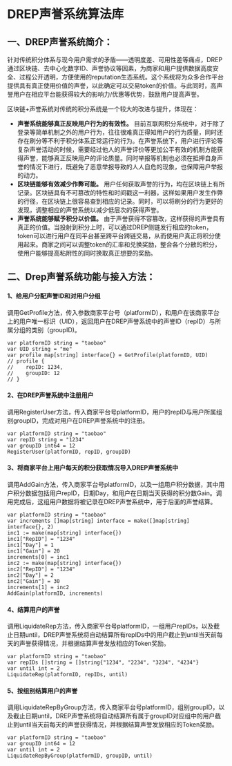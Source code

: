 # DREP声誉系统算法库



## 一、DREP声誉系统简介：


针对传统积分体系与现今用户需求的矛盾——透明度差、可用性差等痛点，DREP通过区块链、去中心化数字ID、声誉协议等因素，为商家和用户提供数据高度安全、过程公开透明，方便使用的reputation生态系统。这个系统将为众多合作平台提供具有真正使用价值的声誉，以此确定可以交易token的价值。与此同时，高声誉用户在相应平台能获得较大的影响力/优惠等优势，鼓励用户提高声誉。

区块链+声誉系统对传统的积分系统是一个较大的改进与提升，体现在：
- **声誉系统能够真正反映用户行为的有效性。** 目前互联网积分系统中，对于除了登录等简单机制之外的用户行为，往往很难真正得知用户的行为质量，同时还存在刷分等不利于积分体系正常运行的行为。在声誉系统下，用户进行评论等复杂声誉活动的时候，需要经过他人的声誉评价等更加公平有效的机制方能获得声誉，能够真正反映用户的评论质量。同时举报等机制也必须在抵押自身声誉的情况下进行，既避免了恶意举报导致的人人自危的现象，也保障用户举报的动力。
- **区块链能够有效减少作弊可能。** 用户任何获取声誉的行为，均在区块链上有所记录。区块链具有不可篡改的特性和时间戳这一利器，这样如果用户发生作弊的行径，在区块链上很容易查到相应的记录。同时，可以将刷分的行为更好的发现，调整相应的声誉系统以减少低层次的获得声誉。
- **声誉系统能够赋予积分以价值。** 由于声誉获得不容篡改，这样获得的声誉具有真正的价值。当投射到积分上时，可以通过DREP侧链发行相应的token，token可以进行用户在同平台甚至跨平台跨链交易，从而使用户真正将积分使用起来。商家之间可以调整token的汇率和兑换奖励，整合各个分散的积分，使用户能够提高粘附性的同时换取真正想要的奖励。

## 二、Drep声誉系统功能与接入方法：


#### 1、给用户分配声誉ID和对用户分组

调用GetProfile方法，传入参数商家平台号（platformID），和用户在该商家平台上的用户唯一标识（UID），返回用户在DREP声誉系统中的声誉ID（repID）与所属分组的类别（groupID)。

```
var platformID string = "taobao"
var UID string = "me"
var profile map[string] interface{} = GetProfile(platformID, UID)
// profile {
//    repID: 1234,
//    groupID: 12
// }
```

#### 2、在DREP声誉系统中注册用户

调用RegisterUser方法，传入商家平台号platformID，用户的repID与用户所属组别groupID，完成对用户在DREP声誉系统中的注册。

```
var platformID string = "taobao"
var repID string = "1234"
var groupID int64 = 12
RegisterUser(platformID, repID, groupID)
```

#### 3、将商家平台上用户每天的积分获取情况导入DREP声誉系统中

调用AddGain方法，传入商家平台号platformID，以及一组用户积分数据，其中用户积分数据包括用户repID，日期Day，和用户在日期当天获得的积分数Gain。调用完成后，这组用户数据将被记录在DREP声誉系统中，用于后面的声誉结算。

```
var platformID string = "taobao"
var increments []map[string] interface = make([]map[string] interface{}, 2)
inc1 := make(map[string] interface{})
inc1["RepID"] = "1234"
inc1["Day"] = 1
inc1["Gain"] = 20
increments[0] = inc1
inc2 := make(map[string] interface{})
inc2["RepID"] = "1234"
inc2["Day"] = 2
inc2["Gain"] = 30
increments[1] = inc2
AddGain(platformID, increments)
```

#### 4、结算用户的声誉

调用LiquidateRep方法，传入商家平台号platformID，一组用户repIDs，以及截止日期until，DREP声誉系统将自动结算所有repIDs中的用户截止到until当天前每天的声誉获得情况，并根据结算声誉发放相应的Token奖励。

```
var platformID string = "taobao"
var repIDs []string = []string{"1234", "2234", "3234", "4234"}
var until int = 2
LiquidateRep(platformID, repIDs, until)
```

#### 5、按组别结算用户的声誉

调用LiquidateRepByGroup方法，传入商家平台号platformID，组别groupID，以及截止日期until，DREP声誉系统将自动结算所有属于groupID对应组中的用户截止到until当天前每天的声誉获得情况，并根据结算声誉发放相应的Token奖励。

```
var platformID string = "taobao"
var groupID int64 = 12
var until int = 2
LiquidateRepByGroup(platformID, groupID, until)
```
